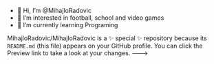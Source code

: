 - 👋 Hi, I’m @MihajloRadovic
- 👀 I’m interested in football, school and video games
- 🌱 I’m currently learning Programing

MihajloRadovic/MihajloRadovic is a ✨ special ✨ repository because its `README.md` (this file) appears on your GitHub profile.
You can click the Preview link to take a look at your changes.
--->
